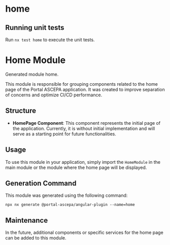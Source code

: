 # home

## Running unit tests

Run `nx test home` to execute the unit tests.

# Home Module

Generated module home.

This module is responsible for grouping components related to the home page of the Portal ASCEPA application. It was created to improve separation of concerns and optimize CI/CD performance.

## Structure

- **HomePage Component**: This component represents the initial page of the application. Currently, it is without initial implementation and will serve as a starting point for future functionalities.

## Usage

To use this module in your application, simply import the `HomeModule` in the main module or the module where the home page will be displayed.

## Generation Command

This module was generated using the following command:

`npx nx generate @portal-ascepa/angular-plugin
--name=home`

## Maintenance

In the future, additional components or specific services for the home page can be added to this module.
